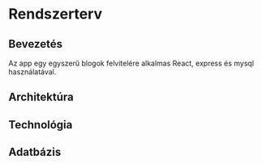 # Rendszerterv


## Bevezetés
Az app egy egyszerű blogok felvitelére alkalmas React, express és mysql használatával.

## Architektúra

## Technológia

## Adatbázis